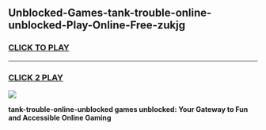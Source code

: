 
## Unblocked-Games-tank-trouble-online-unblocked-Play-Online-Free-zukjg
<h3>
<a href="https://premium76.site?title=tank-trouble-online-unblocked&ref=26A">CLICK TO PLAY</a></h3>
<hr>

<h3>
<a href="https://premium76.site?title=tank-trouble-online-unblocked&ref=26A">CLICK 2 PLAY</a>
  
</h3>

<a href="https://premium76.site?title=tank-trouble-online-unblocked&ref=26A"><img src="https://clearcache.store/games.png"></a>


**tank-trouble-online-unblocked games unblocked: Your Gateway to Fun and Accessible Online Gaming**
